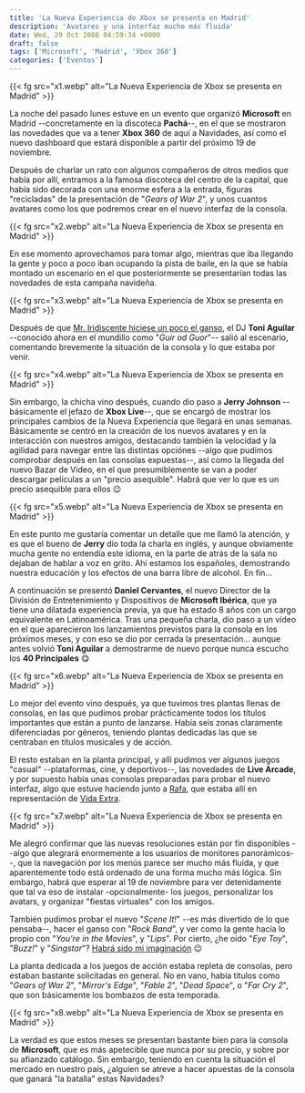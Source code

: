 ```yaml
---
title: 'La Nueva Experiencia de Xbox se presenta en Madrid'
description: 'Avatares y una interfaz mucho más fluida'
date: Wed, 29 Oct 2008 04:59:34 +0000
draft: false
tags: ['Microsoft', 'Madrid', 'Xbox 360']
categories: ['Eventos']
---
```


{{< fg src="x1.webp" alt="La Nueva Experiencia de Xbox se presenta en Madrid" >}}

La noche del pasado lunes estuve en un evento que organizó **Microsoft** en Madrid --concretamente en la discoteca **Pachá**--, en el que se mostraron las novedades que va a tener **Xbox 360** de aquí a Navidades, así como el nuevo dashboard que estará disponible a partir del próximo 19 de noviembre.

Después de charlar un rato con algunos compañeros de otros medios que había por allí, entramos a la famosa discoteca del centro de la capital, que había sido decorada con una enorme esfera a la entrada, figuras "recicladas" de la presentación de "_Gears of War 2_", y unos cuantos avatares como los que podremos crear en el nuevo interfaz de la consola.

{{< fg src="x2.webp" alt="La Nueva Experiencia de Xbox se presenta en Madrid" >}}

En ese momento aprovechamos para tomar algo, mientras que iba llegando la gente y poco a poco iban ocupando la pista de baile, en la que se había montado un escenario en el que posteriormente se presentarían todas las novedades de esta campaña navideña.

{{< fg src="x3.webp" alt="La Nueva Experiencia de Xbox se presenta en Madrid" >}}

Después de que [Mr. Iridiscente hiciese un poco el ganso](http://www.gamesajare.com/2.0/2008/10/28/y-llego-la-fama-ajare/), el DJ **Toni Aguilar** --conocido ahora en el mundillo como "_Guir od Guor_"-- salió al escenario, comentando brevemente la situación de la consola y lo que estaba por venir.

{{< fg src="x4.webp" alt="La Nueva Experiencia de Xbox se presenta en Madrid" >}}

Sin embargo, la chicha vino después, cuando dio paso a **Jerry Johnson** --básicamente el jefazo de **Xbox Live**--, que se encargó de mostrar los principales cambios de la Nueva Experiencia que llegará en unas semanas. Básicamente se centró en la creación de los nuevos avatares y en la interacción con nuestros amigos, destacando también la velocidad y la agilidad para navegar entre las distintas opciónes --algo que pudimos comprobar después en las consolas expuestas--, así como la llegada del nuevo Bazar de Vídeo, en el que presumiblemente se van a poder descargar películas a un "precio asequible". Habrá que ver lo que es un precio asequible para ellos :wink:

{{< fg src="x5.webp" alt="La Nueva Experiencia de Xbox se presenta en Madrid" >}}

En este punto me gustaría comentar un detalle que me llamó la atención, y es que el bueno de **Jerry** dio toda la charla en inglés, y aunque obviamente mucha gente no entendía este idioma, en la parte de atrás de la sala no dejaban de hablar a voz en grito. Ahí estamos los españoles, demostrando nuestra educación y los efectos de una barra libre de alcohol. En fin...

A continuación se presentó **Daniel Cervantes**, el nuevo Director de la División de Entretenimiento y Dispositivos de **Microsoft Ibérica**, que ya tiene una dilatada experiencia previa, ya que ha estado 8 años con un cargo equivalente en Latinoamérica. Tras una pequeña charla, dio paso a un vídeo en el que aparecieron los lanzamientos previstos para la consola en los próximos meses, y con eso se dio por cerrada la presentación... aunque antes volvió **Toni Aguilar** a demostrarme de nuevo porque nunca escucho los **40 Principales** :yum:

{{< fg src="x6.webp" alt="La Nueva Experiencia de Xbox se presenta en Madrid" >}}

Lo mejor del evento vino después, ya que tuvimos tres plantas llenas de consolas, en las que pudimos probar prácticamente todos los títulos importantes que están a punto de lanzarse. Había seis zonas claramente diferenciadas por géneros, teniendo plantas dedicadas las que se centraban en títulos musicales y de acción.

El resto estaban en la planta principal, y allí pudimos ver algunos juegos "casual" --plataformas, cine, y deportivos--, las novedades de **Live Arcade**, y por supuesto había unas consolas preparadas para probar el nuevo interfaz, algo que estuve haciendo junto a [Rafa](http://www.ionlitio.com/), que estaba allí en representación de [Vida Extra](http://www.vidaextra.com/2008/10/28-microsoft-presenta-en-madrid-su-nuevo-dashboard).

{{< fg src="x7.webp" alt="La Nueva Experiencia de Xbox se presenta en Madrid" >}}

Me alegró confirmar que las nuevas resoluciones están por fin disponibles --algo que alegrará enormemente a los usuarios de monitores panorámicos--, que la navegación por los menús parece ser mucho más fluída, y que aparentemente todo está ordenado de una forma mucho más lógica. Sin embargo, habrá que esperar al 19 de noviembre para ver detenidamente que tal va eso de instalar -opcionalmente- los juegos, personalizar los avatars, y organizar "fiestas virtuales" con los amigos.

También pudimos probar el nuevo "_Scene It!_" --es más divertido de lo que pensaba--, hacer el ganso con "_Rock Band_", y ver como la gente hacía lo propio con "_You're in the Movies_", y "_Lips_". Por cierto, ¿he oído "_Eye Toy_", "_Buzz!_" y "_Singstar_"? [Habrá sido mi imaginación](/la-estrategia-social-de-sony/) :wink:

La planta dedicada a los juegos de acción estaba repleta de consolas, pero estaban bastante solicitadas en general. No en vano, había títulos como "_Gears of War 2_", "_Mirror's Edge_", "_Fable 2_", "_Dead Space_", o "_Far Cry 2_", que son básicamente los bombazos de esta temporada.

{{< fg src="x8.webp" alt="La Nueva Experiencia de Xbox se presenta en Madrid" >}}

La verdad es que estos meses se presentan bastante bien para la consola de **Microsoft**, que es más apetecible que nunca por su precio, y sobre por su afianzado catálogo. Sin embargo, teniendo en cuenta la situación el mercado en nuestro país, ¿alguien se atreve a hacer apuestas de la consola que ganará "la batalla" estas Navidades?